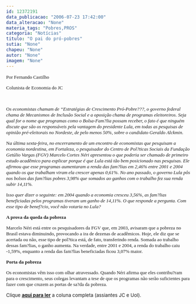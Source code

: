 ```yaml
---
id: 12372191
data_publicacao: "2006-07-23 17:42:00"
data_alteracao: "None"
materia_tags: "Pobres,PROS"
categoria: "Notícias"
titulo: "O pai do pró-pobres"
sutia: "None"
chapeu: "None"
autor: "None"
imagem: "None"
---
```

<p><P><FONT size=2><FONT size=1><FONT size=2></p>
<p><DIV style=\"FONT-SIZE: 90%\"><FONT face=Verdana>Por Fernando Castilho</FONT></DIV></p>
<p><DIV style=\"FONT-SIZE: 90%\"><FONT face=Verdana>Colunista de Economia do JC</FONT></DIV></p>
<p><DIV style=\"FONT-SIZE: 90%\"><FONT face=Verdana></FONT>&nbsp;</DIV></p>
<p><DIV style=\"FONT-SIZE: 90%\"><FONT face=Verdana>O</FONT><I><FONT face=Verdana>s economistas chamam de “Estratégias de Crescimento Pró-Pobre???, o governo federal chama de Mecanismos de Inclusão Social e a oposição chama de programas eleitoreiros. Seja qual for o nome que programas como o Bolsa-Fam?lia possam receber, o fato é que ninguém discute que são os responsáveis pela vantagem do presidente Lula, em todas as pesquisas de opinião pré-eleitorais no Nordeste, de pelo menos 50%, sobre o candidato Geraldo Alckmin. </FONT></DIV></p>
<p><P style=\"FONT-SIZE: 90%\"></I></p>
<p><P style=\"FONT-SIZE: 90%\"><FONT face=Verdana>N</FONT><I><FONT face=Verdana>a última sexta-feira, no encerramento de um encontro de economistas que pesquisam a economia nordestina, em Fortaleza, o pesquisador do Centro de Pol?ticas Sociais da Fundação Getúlio Vargas (FGV) Marcelo Cortes Néri apresentou o que poderia ser chamado de primeiro estudo acadêmico para explicar porque é que Lula está tão bem posicionado nas pesquisas. Ele afirmou que esse programas aumentaram a renda das fam?lias em 2,46% entre 2001 e 2004 quando os que trabalham viram ela crescer apenas 0,61%. No ano passado, o governo Lula pôs nos bolsos das fam?lias pobres 3,98% que somados ao ganhos com o trabalho fez sua renda subir 14,11%. </FONT></p>
<p><P style=\"FONT-SIZE: 90%\"><FONT face=Verdana></FONT></I></p>
<p><P style=\"FONT-SIZE: 90%\"><FONT face=Verdana>I</FONT><I><FONT face=Verdana>sso quer dizer o seguinte: em 2004 quando a economia cresceu 3,56%, as fam?lias beneficiadas pelos programas tiveram um ganho de 14,11%. O que responde a pergunta. Com esse tipo de benef?cio, você não votaria no Lula? </FONT></p>
<p><P style=\"FONT-SIZE: 90%\"><FONT face=Verdana></FONT></I></p>
<p><P style=\"FONT-SIZE: 90%\"><FONT face=Verdana></FONT></p>
<p><P style=\"FONT-SIZE: 90%\"><B><FONT face=Verdana>A prova da queda da pobreza </FONT></p>
<p><P style=\"FONT-SIZE: 90%\"><FONT face=Verdana></FONT></B></p>
<p><P style=\"FONT-SIZE: 90%\"><FONT face=Verdana>Marcelo Néri está entre os pesquisadores da FGV que, em 2003, avisaram que a pobreza no Brasil estava diminuindo, provocando a ira de dezenas de acadêmicos. Hoje, ele diz que se acertada ou não, esse tipo de pol?tica está, de fato, transferindo renda. Somada ao trabalho dessas fam?lias, o ganho aumenta. Na verdade, entre 2001 e 2004, a renda do trabalho caiu -1,59%, enquanto a renda das fam?lias beneficiadas ficou 3,07% maior. </FONT></p>
<p><P style=\"FONT-SIZE: 90%\"><FONT face=Verdana></FONT><B></p>
<p><P style=\"FONT-SIZE: 90%\"><FONT face=Verdana>Porta da pobreza</FONT></B><FONT face=Verdana> </FONT></p>
<p><P style=\"FONT-SIZE: 90%\"><FONT face=Verdana>Os economistas vêm isso com olhar atravessado. Quando Néri afirma que eles contribu?ram para o crescimento, seus colegas levantam a tese de que os programas não serão suficientes para fazer com que cruzem as portas de sa?da da pobreza. </FONT></p>
<p><P style=\"FONT-SIZE: 90%\">Clique <STRONG><U><A href=\"https://jc3.uol.com.br/jornal/2006/07/23/col_42.php\" target=_blank>aqui para ler</A></U></STRONG> a coluna completa (assiantes JC e Uol).</FONT></P></FONT></FONT> </p>
